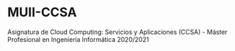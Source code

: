 # MUII-CCSA
Asignatura de Cloud Computing: Servicios y Aplicaciones (CCSA) - Máster Profesional en Ingeniería Informática 2020/2021
